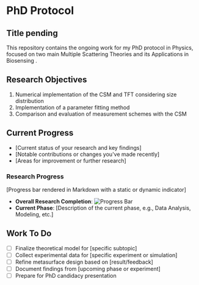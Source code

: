 # PhD Protocol
## Title pending

This repository contains the ongoing work for my PhD protocol in Physics, focused on two main Multiple Scattering Theories and its Applications in Biosensing . 
  
## Research Objectives
1. Numerical implementation of the CSM and TFT considering size distribution
2. Implementation of a parameter fitting method
3. Comparison and evaluation of measurement schemes with the CSM

## Current Progress
- [Current status of your research and key findings]
- [Notable contributions or changes you've made recently]
- [Areas for improvement or further research]

### Research Progress
[Progress bar rendered in Markdown with a static or dynamic indicator]
- **Overall Research Completion**: ![Progress Bar](https://progress-bar.dev/70/?title=Research+Completion)
- **Current Phase**: [Description of the current phase, e.g., Data Analysis, Modeling, etc.]

## Work To Do
- [ ] Finalize theoretical model for [specific subtopic]
- [ ] Collect experimental data for [specific experiment or simulation]
- [ ] Refine metasurface design based on [result/feedback]
- [ ] Document findings from [upcoming phase or experiment]
- [ ] Prepare for PhD candidacy presentation

